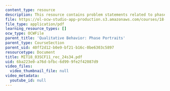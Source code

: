 ```yaml
---
content_type: resource
description: This resource contains problem statements related to phase portraits.
file: https://ol-ocw-studio-app-production.s3.amazonaws.com/courses/18-03sc-differential-equations-fall-2011/6ba223e0a76dbfbc6d999fe2f42087d9_MIT18_03SCF11_rec_24s34.pdf
file_type: application/pdf
learning_resource_types: []
ocw_type: OCWFile
parent_title: 'Qualitative Behavior: Phase Portraits'
parent_type: CourseSection
parent_uid: 40ff2d12-b0e9-bf21-b16c-0be6303c5897
resourcetype: Document
title: MIT18_03SCF11_rec_24s34.pdf
uid: 6ba223e0-a76d-bfbc-6d99-9fe2f42087d9
video_files:
  video_thumbnail_file: null
video_metadata:
  youtube_id: null
---
```

